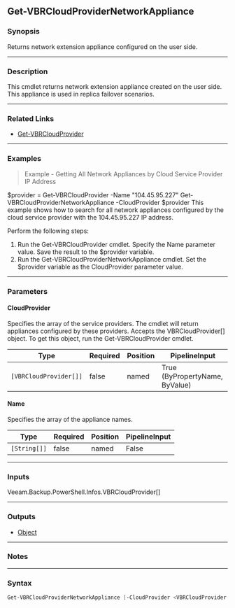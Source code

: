 Get-VBRCloudProviderNetworkAppliance
------------------------------------

### Synopsis
Returns network extension appliance configured on the user side.

---

### Description

This cmdlet returns network extension appliance created on the user side. This appliance is used in replica failover scenarios.

---

### Related Links
* [Get-VBRCloudProvider](Get-VBRCloudProvider)

---

### Examples
> Example - Getting All Network Appliances by Cloud Service Provider IP Address

$provider = Get-VBRCloudProvider -Name "104.45.95.227" 
Get-VBRCloudProviderNetworkAppliance -CloudProvider $provider
This example shows how to search for all network appliances configured by the cloud service provider with the 104.45.95.227 IP address.

Perform the following steps:
1. Run the Get-VBRCloudProvider cmdlet. Specify the Name parameter value. Save the result to the $provider variable.
2. Run the Get-VBRCloudProviderNetworkAppliance cmdlet. Set the $provider variable as the CloudProvider parameter value.

---

### Parameters
#### **CloudProvider**
Specifies the array of the service providers. The cmdlet will return appliances configured by these providers. Accepts the VBRCloudProvider[] object.  To get this object, run the Get-VBRCloudProvider cmdlet.

|Type                  |Required|Position|PipelineInput                 |
|----------------------|--------|--------|------------------------------|
|`[VBRCloudProvider[]]`|false   |named   |True (ByPropertyName, ByValue)|

#### **Name**
Specifies the array of the appliance names.

|Type        |Required|Position|PipelineInput|
|------------|--------|--------|-------------|
|`[String[]]`|false   |named   |False        |

---

### Inputs
Veeam.Backup.PowerShell.Infos.VBRCloudProvider[]

---

### Outputs
* [Object](https://learn.microsoft.com/en-us/dotnet/api/System.Object)

---

### Notes

---

### Syntax
```PowerShell
Get-VBRCloudProviderNetworkAppliance [-CloudProvider <VBRCloudProvider[]>] [-Name <String[]>] [<CommonParameters>]
```
